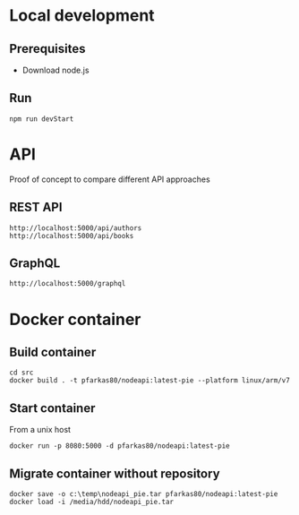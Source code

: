 # Local development
## Prerequisites
- Download node.js
## Run
```
npm run devStart
```

# API
Proof of concept to compare different API approaches
## REST API
```
http://localhost:5000/api/authors
http://localhost:5000/api/books
```
## GraphQL
```
http://localhost:5000/graphql
```


# Docker container
## Build container
```
cd src
docker build . -t pfarkas80/nodeapi:latest-pie --platform linux/arm/v7
```
## Start container
From a unix host
```
docker run -p 8080:5000 -d pfarkas80/nodeapi:latest-pie
```

## Migrate container without repository
```
docker save -o c:\temp\nodeapi_pie.tar pfarkas80/nodeapi:latest-pie
docker load -i /media/hdd/nodeapi_pie.tar
```